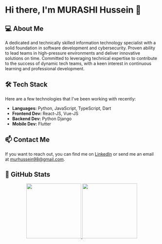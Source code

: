 # Hi there, I'm MURASHI Hussein 👋

## 💻 About Me

A dedicated and technically skilled information technology specialist with a solid foundation in
software development and cybersecurity. Proven ability to lead teams in high-pressure environments
and deliver innovative solutions on time. Committed to leveraging technical expertise to contribute
to the success of dynamic tech teams, with a keen interest in continuous learning and professional
development.

## 🛠️ Tech Stack

Here are a few technologies that I've been working with recently:

- **Languages:** Python, JavaScript, TypeScript, Dart
- **Frontend Dev:** React-JS, Vue-JS
- **Backend Dev:** Python Django
- **Mobile Dev:** Flutter

## 📫 Contact Me

If you want to reach out, you can find me on [LinkedIn](https://www.linkedin.com/in/murashi-hussein-b989b222a/) or send me an email at murhussein98@gmail.com.

## 🚀 GitHub Stats

<p align="center">
  <a href="https://github.com/murhussain">
    <img height="180em" src="https://github-readme-stats-eight-theta.vercel.app/api?username=murhussain&show_icons=true&theme=algolia&include_all_commits=true&count_private=true"/>
    <img height="180em" src="https://github-readme-stats-eight-theta.vercel.app/api/top-langs/?username=murhussain&layout=compact&langs_count=8&theme=algolia"/>
  </a>
</p>
